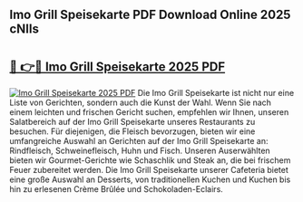 ## Imo Grill Speisekarte PDF Download Online 2025 cNIls

# <h2><a href="http://gc81vfs.nevu.top/?p=Imo+Grill+Speisekarte">🔗 👉🔴 Imo Grill Speisekarte 2025 PDF</a></h2>

[![Imo Grill Speisekarte 2025 PDF](https://i.imgur.com/dBaPXMq.png)](http://gc81vfs.nevu.top/?p=Imo+Grill+Speisekarte)
Die Imo Grill Speisekarte ist nicht nur eine Liste von Gerichten, sondern auch die Kunst der Wahl. Wenn Sie nach einem leichten und frischen Gericht suchen, empfehlen wir Ihnen, unseren Salatbereich auf der Imo Grill Speisekarte unseres Restaurants zu besuchen. Für diejenigen, die Fleisch bevorzugen, bieten wir eine umfangreiche Auswahl an Gerichten auf der Imo Grill Speisekarte an: Rindfleisch, Schweinefleisch, Huhn und Fisch. Unseren Auserwählten bieten wir Gourmet-Gerichte wie Schaschlik und Steak an, die bei frischem Feuer zubereitet werden. Die Imo Grill Speisekarte unserer Cafeteria bietet eine große Auswahl an Desserts, von traditionellen Kuchen und Kuchen bis hin zu erlesenen Crème Brûlée und Schokoladen-Eclairs.

